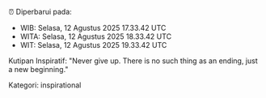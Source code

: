 ⏰ Diperbarui pada:
- WIB: Selasa, 12 Agustus 2025 17.33.42 UTC
- WITA: Selasa, 12 Agustus 2025 18.33.42 UTC
- WIT: Selasa, 12 Agustus 2025 19.33.42 UTC

Kutipan Inspiratif:
"Never give up. There is no such thing as an ending, just a new beginning."


Kategori: inspirational

